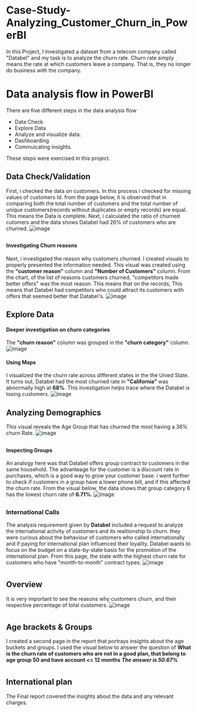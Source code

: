 # Case-Study-Analyzing_Customer_Churn_in_PowerBI
In this Project, I investigated a dataset from a telecom company called "Databel" and my task is to analyze the churn rate. Churn rate simply means the rate at which customers leave a company. That is, they no longer do business with the company.

# Data analysis flow in PowerBI
There are five different steps in the data analysis flow
* Data Check
* Explore Data
* Analyze and visualize data.
* Dashboarding
* Commuicating insights.

These steps were exercised in this project.

## Data Check/Validation
First, i checked the data on customers. In this process i checked for missing values of customers Id. from the page below, it is observed that in comparing both the total number of customers and the total number of unique customers(records without duplicates or empty records) are equal. This means the Data is complete.
Next, i calculated the ratio of churned cutomers and the data shows Databel had 26% of customers who are churned.
![image](https://github.com/Confidence20/Case-Study-Analyzing_Customer_Churn_in_PowerBI/assets/55492261/70e8c99e-3dad-4bdf-9105-12b8ccc3a51d)

##
#### Investigating Churn reasons
Next, i investigated the reason why customers churned. I created visuals to properly presented the information needed.
This visual was created using the **"customer reason"** column and **"Number of Customers"** column.
From the chart, of the list of reasons customers churned, "competitors made better offers" was the most reason. This means that on the records, This means that Databel had competitors who could attract its customers with offers that seemed better that Databel's.
![image](https://github.com/Confidence20/Case-Study-Analyzing_Customer_Churn_in_PowerBI/assets/55492261/4bee52ea-c46b-4b6c-a02a-ecd63a32392a)

## Explore Data
#### Deeper investigation on churn categories
The **"churn reason"** column was grouped in the **"churn category"** column.
![image](https://github.com/Confidence20/Case-Study-Analyzing_Customer_Churn_in_PowerBI/assets/55492261/d1d83ac1-242c-45fd-89b1-d740e7e98f4a)

#### Using Maps
I visualized the the churn rate across different states in the the Unied State. It turns out, Databel had the most churned rate in **"California"** was abnormally high at **68%**. This investigation helps trace where the Databel is losing customers.
![image](https://github.com/Confidence20/Case-Study-Analyzing_Customer_Churn_in_PowerBI/assets/55492261/ae0a019d-cfee-4b31-992d-774d6ac6bed5)

##
## Analyzing Demographics
This visual reveals the Age Group that has churned the most having a 36% churn Rate.
![image](https://github.com/Confidence20/Case-Study-Analyzing_Customer_Churn_in_PowerBI/assets/55492261/ddc9aa61-b776-49fa-9610-524481f9eb03)

##
#### Inspecting Groups
An analogy here was that Databel offers group contract to customers in the same household. The advanteage for the customer is a discount rate in purchases, which is a good way to grow your customer base.
i went further to check if customers in a group have a lower phone bill, and if this affected the churn rate.
From the visual below, the data shows that group category 6 has the lowest churn rate of **6.71%**.
![image](https://github.com/Confidence20/Case-Study-Analyzing_Customer_Churn_in_PowerBI/assets/55492261/25a5cd4f-e6c7-47d1-80af-306d90a756b0)

##
### International Calls
The analysis requirement given by **Databel** included a request to analyze the international activity of customers and its realtionship to churn. they were curious about the behaviour of customers who called internationally and if paying for international plan influenced their loyality.
Databel wants to focus on the budget on a state-by-state basis for the promotion of the international plan. From this page, the state with the highest churn rate for customers who have "month-to-month" contract types.
![image](https://github.com/Confidence20/Case-Study-Analyzing_Customer_Churn_in_PowerBI/assets/55492261/0e9a7f81-3056-437d-86aa-a293c9b83583)

#

## Overview
It is very important to see the reasons why customers churn, and their respective percentage of total customers. 
![image](https://github.com/Confidence20/Case-Study-Analyzing_Customer_Churn_in_PowerBI/assets/55492261/a601d42f-150f-4b46-87b8-fa0035df8726)
#

## Age brackets & Groups
I created a second page in the report that portrays insights about the age buckets and groups. I used the visual below to answer the question of **What is the churn rate of customers who are not in a good plan, that belong to age group 50 and have account <= 12 months**
                    ***The answer is 50.67%***

#
## International plan
The Final report covered the insights about the data and any relevant charges.
